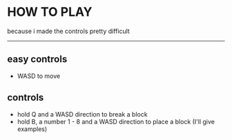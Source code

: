 # HOW TO PLAY
because i made the controls pretty difficult

--------------------------------------------------------------------------------------------------------

## easy controls
- WASD to move

## controls
- hold Q and a WASD direction to break a block
- hold B, a number 1 - 8 and a WASD direction to place a block (I'll give examples)
